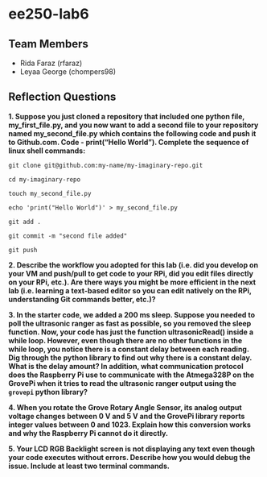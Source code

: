 # ee250-lab6

## Team Members
- Rida Faraz (rfaraz)
- Leyaa George (chompers98)

## Reflection Questions
**1. Suppose you just cloned a repository that included one python file, my_first_file.py, and you now want to add a second file to your repository named
my_second_file.py which contains the following code and push it to Github.com. Code - print(“Hello World”). Complete the sequence of linux shell commands:**

`git clone git@github.com:my-name/my-imaginary-repo.git`

`cd my-imaginary-repo` 

`touch my_second_file.py`

`echo 'print("Hello World")' > my_second_file.py`

`git add .`

`git commit -m "second file added"`

`git push`

**2. Describe the workflow you adopted for this lab (i.e. did you develop on your VM and push/pull to get code to your RPi, did you edit files directly on your RPi, etc.). Are there ways you might be more efficient in the next lab (i.e. learning a text-based editor so you can edit natively on the RPi, understanding Git commands better, etc.)?**

**3. In the starter code, we added a 200 ms sleep. Suppose you needed to poll the ultrasonic ranger as fast as possible, so you removed the sleep function. Now, your code has just the function ultrasonicRead() inside a while loop. However, even though there are no other functions in the while loop, you notice there is a constant delay between each reading. Dig through the python library to find out why there is a constant delay. What is the delay amount? In addition, what communication protocol does the Raspberry Pi use to communicate with the Atmega328P on the GrovePi when it tries to read the ultrasonic ranger output using the `grovepi` python library?**

**4. When you rotate the Grove Rotary Angle Sensor, its analog output voltage changes between 0 V and 5 V and the GrovePi library reports integer values between 0 and 1023. Explain how this conversion works and why the Raspberry Pi cannot do it directly.**

**5. Your LCD RGB Backlight screen is not displaying any text even though your code executes without errors. Describe how you would debug the issue. Include at least two terminal commands.**
